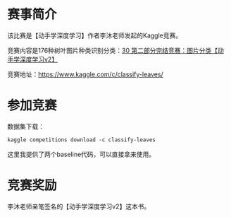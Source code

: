 # 赛事简介

该比赛是【动手学深度学习】作者李沐老师发起的Kaggle竞赛。

竞赛内容是176种树叶图片种类识别分类：[30 第二部分完结竞赛：图片分类【动手学深度学习v2】](https://www.bilibili.com/video/BV1z64y1o7iz)

竞赛地址：https://www.kaggle.com/c/classify-leaves/

# 参加竞赛

数据集下载：
```html
kaggle competitions download -c classify-leaves
```

这里我提供了两个baseline代码，可以直接拿来使用。

# 竞赛奖励

李沐老师亲笔签名的【动手学深度学习v2】这本书。
